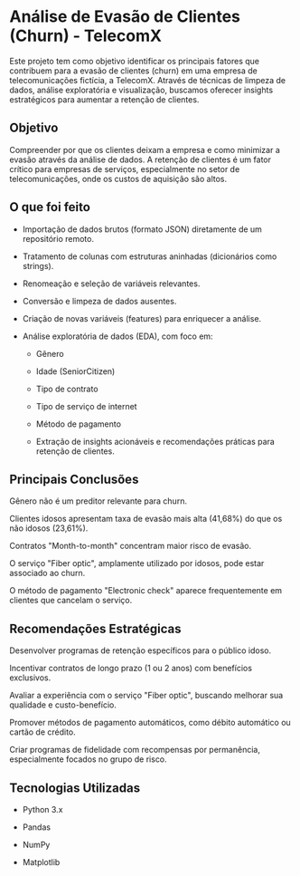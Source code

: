 # Análise de Evasão de Clientes (Churn) - TelecomX
Este projeto tem como objetivo identificar os principais fatores que contribuem para a evasão de clientes (churn) em uma empresa de telecomunicações fictícia, a TelecomX. Através de técnicas de limpeza de dados, análise exploratória e visualização, buscamos oferecer insights estratégicos para aumentar a retenção de clientes.

## Objetivo
Compreender por que os clientes deixam a empresa e como minimizar a evasão através da análise de dados. A retenção de clientes é um fator crítico para empresas de serviços, especialmente no setor de telecomunicações, onde os custos de aquisição são altos.

## O que foi feito
* Importação de dados brutos (formato JSON) diretamente de um repositório remoto.

* Tratamento de colunas com estruturas aninhadas (dicionários como strings).

* Renomeação e seleção de variáveis relevantes.

* Conversão e limpeza de dados ausentes.

* Criação de novas variáveis (features) para enriquecer a análise.

* Análise exploratória de dados (EDA), com foco em:

  * Gênero

  * Idade (SeniorCitizen)

  * Tipo de contrato

  * Tipo de serviço de internet

  * Método de pagamento

  * Extração de insights acionáveis e recomendações práticas para retenção de clientes.

## Principais Conclusões
Gênero não é um preditor relevante para churn.

Clientes idosos apresentam taxa de evasão mais alta (41,68%) do que os não idosos (23,61%).

Contratos "Month-to-month" concentram maior risco de evasão.

O serviço "Fiber optic", amplamente utilizado por idosos, pode estar associado ao churn.

O método de pagamento "Electronic check" aparece frequentemente em clientes que cancelam o serviço.

## Recomendações Estratégicas
Desenvolver programas de retenção específicos para o público idoso.

Incentivar contratos de longo prazo (1 ou 2 anos) com benefícios exclusivos.

Avaliar a experiência com o serviço "Fiber optic", buscando melhorar sua qualidade e custo-benefício.

Promover métodos de pagamento automáticos, como débito automático ou cartão de crédito.

Criar programas de fidelidade com recompensas por permanência, especialmente focados no grupo de risco.

## Tecnologias Utilizadas
* Python 3.x

* Pandas

* NumPy

* Matplotlib

